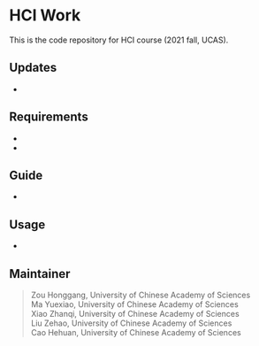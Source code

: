 HCI Work
===
This is the code repository for HCI course (2021 fall, UCAS). 

Updates
---
* 

Requirements
---
* 
* 

Guide
---
* 

Usage
---
* 

Maintainer
---
>Zou Honggang, University of Chinese Academy of Sciences<br>
>Ma Yuexiao, University of Chinese Academy of Sciences<br>
>Xiao Zhanqi, University of Chinese Academy of Sciences<br>
>Liu Zehao, University of Chinese Academy of Sciences<br>
>Cao Hehuan, University of Chinese Academy of Sciences
